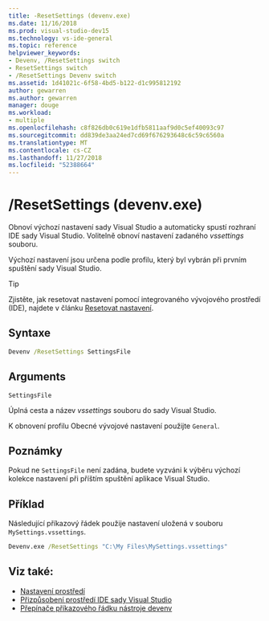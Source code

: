 ```yaml
---
title: -ResetSettings (devenv.exe)
ms.date: 11/16/2018
ms.prod: visual-studio-dev15
ms.technology: vs-ide-general
ms.topic: reference
helpviewer_keywords:
- Devenv, /ResetSettings switch
- ResetSettings switch
- /ResetSettings Devenv switch
ms.assetid: 1d41021c-6f58-4bd5-b122-d1c995812192
author: gewarren
ms.author: gewarren
manager: douge
ms.workload:
- multiple
ms.openlocfilehash: c8f826db0c619e1dfb5811aaf9d0c5ef40093c97
ms.sourcegitcommit: dd839de3aa24ed7cd69f676293648c6c59c6560a
ms.translationtype: MT
ms.contentlocale: cs-CZ
ms.lasthandoff: 11/27/2018
ms.locfileid: "52388664"
---
```

# <a name="resetsettings-devenvexe"></a>/ResetSettings (devenv.exe)

Obnoví výchozí nastavení sady Visual Studio a automaticky spustí rozhraní IDE sady Visual Studio. Volitelně obnoví nastavení zadaného *vssettings* souboru.

Výchozí nastavení jsou určena podle profilu, který byl vybrán při prvním spuštění sady Visual Studio.

> [!TIP]
> Zjistěte, jak resetovat nastavení pomocí integrovaného vývojového prostředí (IDE), najdete v článku [Resetovat nastavení](../environment-settings.md#reset-settings).

## <a name="syntax"></a>Syntaxe

```cmd
Devenv /ResetSettings SettingsFile
```

## <a name="arguments"></a>Arguments

`SettingsFile`

Úplná cesta a název *vssettings* souboru do sady Visual Studio.

K obnovení profilu Obecné vývojové nastavení použijte `General`.

## <a name="remarks"></a>Poznámky

Pokud ne `SettingsFile` není zadána, budete vyzváni k výběru výchozí kolekce nastavení při příštím spuštění aplikace Visual Studio.

## <a name="example"></a>Příklad

Následující příkazový řádek použije nastavení uložená v souboru `MySettings.vssettings`.

```cmd
Devenv.exe /ResetSettings "C:\My Files\MySettings.vssettings"
```

## <a name="see-also"></a>Viz také:

- [Nastavení prostředí](../environment-settings.md)
- [Přizpůsobení prostředí IDE sady Visual Studio](../../ide/personalizing-the-visual-studio-ide.md)
- [Přepínače příkazového řádku nástroje devenv](../../ide/reference/devenv-command-line-switches.md)